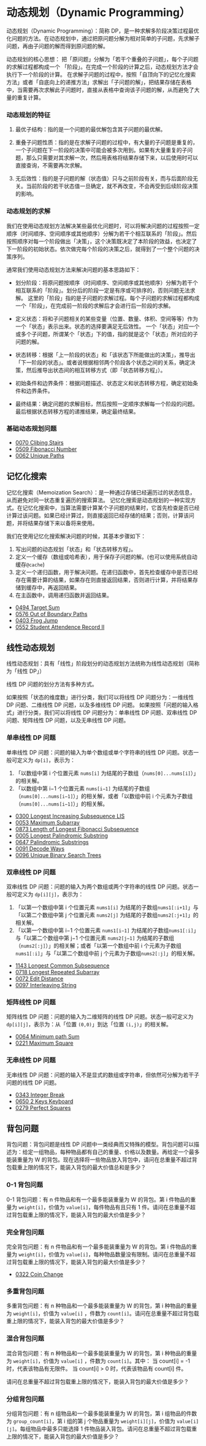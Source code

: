 # 动态规划（Dynamic Programming）

动态规划（Dynamic Programming）：简称 DP，是一种求解多阶段决策过程最优化问题的方法。在动态规划中，通过把原问题分解为相对简单的子问题，先求解子问题，再由子问题的解而得到原问题的解。

动态规划的核心思想：
把「原问题」分解为「若干个重叠的子问题」，每个子问题的求解过程都构成一个 「阶段」。在完成一个阶段的计算之后，动态规划方法才会执行下一个阶段的计算。
在求解子问题的过程中，按照「自顶向下的记忆化搜索方法」或者「自底向上的递推方法」求解出「子问题的解」，把结果存储在表格中，当需要再次求解此子问题时，直接从表格中查询该子问题的解，从而避免了大量的重复计算。

### 动态规划的特征

1. 最优子结构：指的是一个问题的最优解包含其子问题的最优解。

2. 重叠子问题性质：指的是在求解子问题的过程中，有大量的子问题是重复的，一个子问题在下一阶段的决策中可能会被多次用到。如果有大量重复的子问题，那么只需要对其求解一次，然后用表格将结果存储下来，以后使用时可以直接查询，不需要再次求解。

3. 无后效性：指的是子问题的解（状态值）只与之前阶段有关，而与后面阶段无关。当前阶段的若干状态值一旦确定，就不再改变，不会再受到后续阶段决策的影响。

### 动态规划的求解

我们在使用动态规划方法解决某些最优化问题时，可以将解决问题的过程按照一定顺序（时间顺序、空间顺序或其他顺序）分解为若干个相互联系的「阶段」。然后按照顺序对每一个阶段做出「决策」，这个决策既决定了本阶段的效益，也决定了下一阶段的初始状态。依次做完每个阶段的决策之后，就得到了一个整个问题的决策序列。

通常我们使用动态规划方法来解决问题的基本思路如下：

- 划分阶段：将原问题按顺序（时间顺序、空间顺序或其他顺序）分解为若干个相互联系的「阶段」。划分后的阶段⼀定是有序或可排序的，否则问题⽆法求解。
  这里的「阶段」指的是⼦问题的求解过程。每个⼦问题的求解过程都构成⼀个「阶段」，在完成前⼀阶段的求解后才会进⾏后⼀阶段的求解。

- 定义状态：将和子问题相关的某些变量（位置、数量、体积、空间等等）作为一个「状态」表示出来。状态的选择要满⾜⽆后效性。
  一个「状态」对应一个或多个子问题，所谓某个「状态」下的值，指的就是这个「状态」所对应的子问题的解。

- 状态转移：根据「上一阶段的状态」和「该状态下所能做出的决策」，推导出「下一阶段的状态」。或者说根据相邻两个阶段各个状态之间的关系，确定决策，然后推导出状态间的相互转移方式（即「状态转移方程」）。

- 初始条件和边界条件：根据问题描述、状态定义和状态转移方程，确定初始条件和边界条件。

- 最终结果：确定问题的求解目标，然后按照一定顺序求解每一个阶段的问题。最后根据状态转移方程的递推结果，确定最终结果。

### 基础动态规划问题

- [0070 Clibing Stairs](https://leetcode.com/problems/climbing-stairs/)
- [0509 Fibonacci Number](https://leetcode.com/problems/fibonacci-number/)
- [0062 Unique Paths](https://leetcode.com/problems/unique-paths/)

## 记忆化搜索

记忆化搜索（Memoization Search）：是一种通过存储已经遍历过的状态信息，从而避免对同一状态重复遍历的搜索算法。
记忆化搜索是动态规划的一种实现方式。在记忆化搜索中，当算法需要计算某个子问题的结果时，它首先检查是否已经计算过该问题。如果已经计算过，则直接返回已经存储的结果；否则，计算该问题，并将结果存储下来以备将来使用。

我们在使用记忆化搜索解决问题的时候，其基本步骤如下：

1. 写出问题的动态规划「状态」和「状态转移方程」。
2. 定义一个缓存（数组或哈希表），用于保存子问题的解。(也可以使用系统自动缓存`@cache`)
3. 定义一个递归函数，用于解决问题。在递归函数中，首先检查缓存中是否已经存在需要计算的结果，如果存在则直接返回结果，否则进行计算，并将结果存储到缓存中，再返回结果。
4. 在主函数中，调用递归函数并返回结果。

- [0494 Target Sum](https://leetcode.com/problems/target-sum/)
- [0576 Out of Boundary Paths](https://leetcode.com/problems/out-of-boundary-paths/)
- [0403 Frog Jump](https://leetcode.com/problems/frog-jump/)
- [0552 Student Attendence Record II](https://leetcode.com/problems/student-attendance-record-ii/)

## 线性动态规划

线性动态规划：具有「线性」阶段划分的动态规划方法统称为线性动态规划（简称为「线性 DP」）

线性 DP 问题的划分方法有多种方式。

如果按照「状态的维度数」进行分类，我们可以将线性 DP 问题分为：一维线性 DP 问题、二维线性 DP 问题，以及多维线性 DP 问题。
如果按照「问题的输入格式」进行分类，我们可以将线性 DP 问题分为：单串线性 DP 问题、双串线性 DP 问题、矩阵线性 DP 问题，以及无串线性 DP 问题。

### 单串线性 DP 问题

单串线性 DP 问题：问题的输入为单个数组或单个字符串的线性 DP 问题。状态一般可定义为 `dp[i]`，表示为：

1. 「以数组中第 i 个位置元素 `nums[i]` 为结尾的子数组（`nums[0]...nums[i]`）」的相关解。
2. 「以数组中第 i−1 个位置元素 `nums[i−1]` 为结尾的子数组（`nums[0]...nums[i−1]`）」的相关解，或者「以数组中前 i 个元素为子数组（`nums[0]...nums[i−1]`）」的相关解。

- [0300 Longest Increasing Subsequence LIS](https://leetcode.com/problems/longest-increasing-subsequence/)
- [0053 Maximum Subarray](https://leetcode.com/problems/maximum-subarray/)
- [0873 Length of Longest Fibonacci Subsequence](https://leetcode.com/problems/length-of-longest-fibonacci-subsequence/)
- [0005 Longest Palindromic Substring](https://leetcode.com/problems/longest-palindromic-substring/)
- [0647 Palindromic Substrings](https://leetcode.com/problems/palindromic-substrings/)
- [0091 Decode Ways](https://leetcode.com/problems/decode-ways/)
- [0096 Unique Binary Search Trees](https://leetcode.com/problems/unique-binary-search-trees/)

### 双串线性 DP 问题

双串线性 DP 问题：问题的输入为两个数组或两个字符串的线性 DP 问题。状态一般可定义为 `dp[i][j]`，表示为：

1. 「以第一个数组中第 i 个位置元素 `nums1[i]` 为结尾的子数组`nums1[:i+1]`」与「以第二个数组中第 j 个位置元素 `nums2[j]` 为结尾的子数组`nums2[:j+1]`」的相关解。
2. 「以第一个数组中第 i−1 个位置元素 `nums1[i−1]` 为结尾的子数组`nums1[:i]`」与「以第二个数组中第 j−1 个位置元素 `nums2[j−1]` 为结尾的子数组（`nums2[:j]`）」的相关解；或者「以第一个数组中前 i 个元素为子数组`nums1[:i]`」与「以第二个数组中前 j 个元素为子数组`nums2[:j]`」的相关解。

- [1143 Longest Common Subsequence](https://leetcode.com/problems/longest-common-subsequence/)
- [0718 Longest Repeated Subarray](https://leetcode.com/problems/maximum-length-of-repeated-subarray/)
- [0072 Edit Distance](https://leetcode.com/problems/edit-distance/)
- [0097 Interleaving String](https://leetcode.com/problems/interleaving-string/)

### 矩阵线性 DP 问题

矩阵线性 DP 问题：问题的输入为二维矩阵的线性 DP 问题。状态一般可定义为 `dp[i][j]`，表示为：从「位置 `(0,0)`」到达「位置 `(i,j)`」的相关解。

- [0064 Minimum path Sum](https://leetcode.com/problems/minimum-path-sum/)
- [0221 Maximum Square](https://leetcode.com/problems/maximal-square/)

### 无串线性 DP 问题

无串线性 DP 问题：问题的输入不是显式的数组或字符串，但依然可分解为若干子问题的线性 DP 问题。

- [0343 Integer Break](https://leetcode.com/problems/integer-break/)
- [0650 2 Keys Keyboard](https://leetcode.com/problems/2-keys-keyboard/)
- [0279 Perfect Squares](https://leetcode.com/problems/perfect-squares/)

## 背包问题

背包问题：背包问题是线性 DP 问题中一类经典而又特殊的模型。背包问题可以描述为：给定一组物品，每种物品都有自己的重量、价格以及数量。再给定一个最多能装重量为 W 的背包。现在选择将一些物品放入背包中，请问在总重量不超过背包载重上限的情况下，能装入背包的最大价值总和是多少？

### 0-1 背包问题

0-1 背包问题：有 n 件物品和有一个最多能装重量为 W 的背包。第 i 件物品的重量为 `weight[i]`，价值为 `value[i]`，每件物品有且只有 1 件。请问在总重量不超过背包载重上限的情况下，能装入背包的最大价值是多少？

### 完全背包问题

完全背包问题：有 n 件物品和有一个最多能装重量为 W 的背包。第 i 件物品的重量为 `weight[i]`，价值为 `value[i]`，每种物品数量没有限制。请问在总重量不超过背包载重上限的情况下，能装入背包的最大价值是多少？

- [0322 Coin Change](https://leetcode.com/problems/coin-change/)

### 多重背包问题

多重背包问题：有 n 种物品和一个最多能装重量为 W 的背包，第 i 种物品的重量为 `weight[i]`，价值为 `value[i]` ，件数为 `count[i]`。请问在总重量不超过背包载重上限的情况下，能装入背包的最大价值是多少？

### 混合背包问题

混合背包问题：有 n 种物品和一个最多能装重量为 W 的背包，第 i 种物品的重量为 `weight[i]`，价值为 `value[i]` ，件数为 `count[i]`。其中：
当 count[i] = -1 时，代表该物品有无限件。
当 count[i] > 0 时，代表该物品有 count[i] 件。

请问在总重量不超过背包载重上限的情况下，能装入背包的最大价值是多少？

### 分组背包问题

分组背包问题：有 n 组物品和一个最多能装重量为 W 的背包，第 i 组物品的件数为 `group_count[i]`，第 i 组的第 j 个物品重量为 `weight[i][j]`，价值为 `value[i][j]`。每组物品中最多只能选择 1 件物品装入背包。请问在总重量不超过背包载重上限的情况下，能装入背包的最大价值是多少？